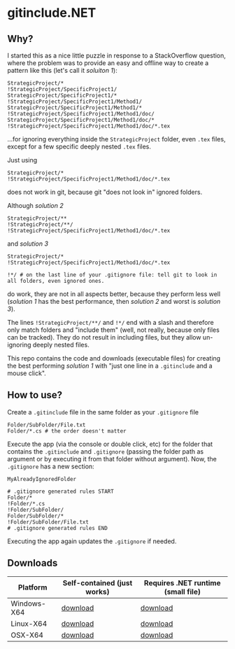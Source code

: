 # gitinclude.NET

## Why?

I started this as a nice little puzzle in response to a StackOverflow question, where the problem was to provide an easy and offline way to create a pattern like this (let's call it *soluiton 1*):
```
StrategicProject/*
!StrategicProject/SpecificProject1/
StrategicProject/SpecificProject1/*
!StrategicProject/SpecificProject1/Method1/
StrategicProject/SpecificProject1/Method1/*
!StrategicProject/SpecificProject1/Method1/doc/
StrategicProject/SpecificProject1/Method1/doc/*
!StrategicProject/SpecificProject1/Method1/doc/*.tex
```
...for ignoring everything inside the `StrategicProject` folder, even `.tex` files, except for a few specific deeply nested `.tex` files.

Just using 
```
StrategicProject/*
!StrategicProject/SpecificProject1/Method1/doc/*.tex
```
does not work in git, because git "does not look in" ignored folders.

Although *solution 2*
```
StrategicProject/**
!StrategicProject/**/
!StrategicProject/SpecificProject1/Method1/doc/*.tex
```
and *solution 3*
```
StrategicProject/*
!StrategicProject/SpecificProject1/Method1/doc/*.tex

!*/ # on the last line of your .gitignore file: tell git to look in all folders, even ignored ones.
```
do work, they are not in all aspects better, because they perform less well (*solution 1* has the best performance, then *solution 2* and worst is *solution 3*).

The lines `!StrategicProject/**/` and `!*/` end with a slash and therefore only match folders and "include them" (well, not really, because only files can be tracked).
They do not result in including files, but they allow un-ignoring deeply nested files.

This repo contains the code and downloads (executable files) for creating the best performing *solution 1* with "just one line in a `.gitinclude` and a mouse click".

## How to use?

Create a `.gitinclude` file in the same folder as your `.gitignore` file
```
Folder/SubFolder/File.txt
Folder/*.cs # the order doesn't matter
```
Execute the app (via the console or double click, etc) for the folder that contains the `.gitinclude` and `.gitignore` (passing the folder path as argument or by executing it from that folder without argument).
Now, the `.gitignore` has a new section:
```
MyAlreadyIgnoredFolder

# .gitignore generated rules START
Folder/*
!Folder/*.cs
!Folder/SubFolder/
Folder/SubFolder/*
!Folder/SubFolder/File.txt
# .gitignore generated rules END
```
Executing the app again updates the `.gitignore` if needed.

## Downloads

| Platform | Self-contained (just works) | Requires .NET runtime (small file)
| --- | --- | --- |
| Windows-X64 | [download](https://github.com/gitinclude/gitinclude.NET/raw/master/ConsoleApp/Executables/windows/gitinclude.exe) | [download](https://github.com/gitinclude/gitinclude.NET/raw/master/ConsoleApp/Executables/windows/small-without-dotnet-runtime/gitinclude.exe)
| Linux-X64 | [download](https://github.com/gitinclude/gitinclude.NET/raw/master/ConsoleApp/Executables/linux/gitinclude) | [download](https://github.com/gitinclude/gitinclude.NET/raw/master/ConsoleApp/Executables/linux/small-without-dotnet-runtime/gitinclude)
| OSX-X64 | [download](https://github.com/gitinclude/gitinclude.NET/raw/master/ConsoleApp/Executables/osx/gitinclude) | [download](https://github.com/gitinclude/gitinclude.NET/raw/master/ConsoleApp/Executables/osx/small-without-dotnet-runtime/gitinclude)
